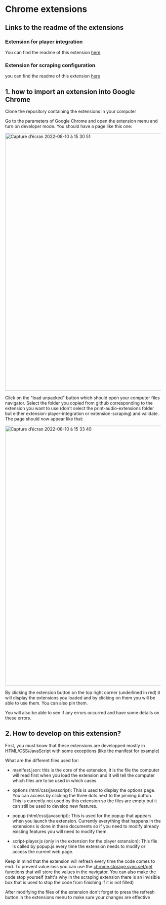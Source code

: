 # Chrome extensions

## Links to the readme of the extensions
### Extension for player integration

You can find the readme of this extension [here](https://github.com/audi-on/printaudio-integration-extensions/blob/master/print-audio-extensions/extension_scraping/README.md)


### Extension for scraping configuration

you can find the readme of this extension [here](https://github.com/audi-on/printaudio-integration-extensions/blob/master/print-audio-extensions/extension_player-integration/README.md)

## 1. how to import an extension into Google Chrome

Clone the repository containing the extensions in your computer 

Go to the parameters of Google Chrome and open the extension menu and turn on developer mode.
You should have a page like this one:

<img width="830" alt="Capture d’écran 2022-08-10 à 15 30 51" src="https://user-images.githubusercontent.com/105653206/183914322-ecbecd13-fec8-40c1-8183-96ff3b87a29d.png">

Click on the "load unpacked" button which should open your computer files navigator. Select the folder you copied from github corresponding to the extension you want to use (don't select the print-audio-extensions folder but either extension-player-integration or extension-scraping) and validate.
The page should now appear like that: 

<img width="837" alt="Capture d’écran 2022-08-10 à 15 33 40" src="https://user-images.githubusercontent.com/105653206/183914745-7e52a5d6-c828-43b8-9f33-cbd325aebdf8.png">

By clicking the extension button on the top right corner (underlined in red) it will display the extensions you loaded and by clicking on them you will be able to use them. You can also pin them.

You will also be able to see if any errors occurred and have some details on these errors.

## 2. How to develop on this extension?

First, you must know that these extensions are developped mostly in HTML/CSS/JavaScript with some exceptions (like the manifest for example)

What are the different files used for:

* manifest.json: this is the core of the extension, it is the file the computer will read first when you load the extension and it will tell the computer which files are to be used in which cases

* options (html/css/javascript): This is used to display the options page. You can access by clicking the three dots next to the pinning button. This is currently not used by this extension so the files are empty but it can still be used to develop new features.

* popup (html/css/javascript): This is used for the popup that appears when you launch the extension. Currently everything that happens in the extensions is done in these documents so if you need to modify already existing features you will need to modify them.	

* script-player.js (only in the extension for the player extension): This file is called by popup.js every time the extension needs to modify or access the current web page.

Keep in mind that the extension will refresh every time the code comes to end. To prevent value loss you can use the [chrome.storage.sync.set/get](https://developer.chrome.com/docs/extensions/reference/storage/) functions that will store the values in the navigator. You can also make the code stop yourself (taht's why in the scraping extension there is an invisible box that is used to stop the code from finishing if it is not filled)

After modifying the files of the extension don't forget to press the refresh button in the extensions menu to make sure your changes are effective
